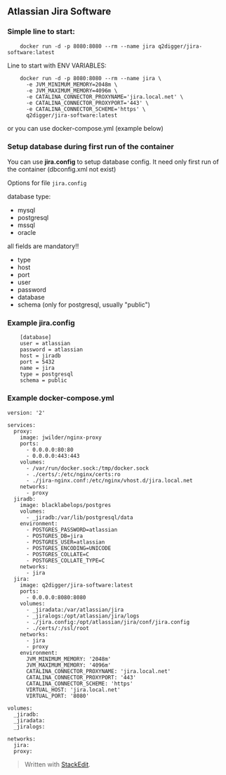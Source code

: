 ## Atlassian Jira Software

### Simple line to start: 

```
    docker run -d -p 8080:8080 --rm --name jira q2digger/jira-software:latest
```

Line to start with ENV VARIABLES: 
```
    docker run -d -p 8080:8080 --rm --name jira \
      -e JVM_MINIMUM_MEMORY=2048m \
      -e JVM_MAXIMUM_MEMORY=4096m \
      -e CATALINA_CONNECTOR_PROXYNAME='jira.local.net' \
      -e CATALINA_CONNECTOR_PROXYPORT='443' \
      -e CATALINA_CONNECTOR_SCHEME='https' \
      q2digger/jira-software:latest
```
or you can use docker-compose.yml (example below)

### Setup database during first run of the container

You can use **jira.config** to setup database config. 
It need only first run of the container (dbconfig.xml not exist)

Options for file ```jira.config```

database type:
  - mysql
  - postgresql
  - mssql
  - oracle

all fields are mandatory!! 
  - type
  - host
  - port
  - user 
  - password
  - database
  - schema (only for postgresql, usually "public")

### Example **jira.config**

```
    [database]
    user = atlassian
    password = atlassian
    host = jiradb
    port = 5432
    name = jira
    type = postgresql
    schema = public
```

### Example **docker-compose.yml**
```
version: '2'

services:
  proxy:
    image: jwilder/nginx-proxy
    ports:
      - 0.0.0.0:80:80
      - 0.0.0.0:443:443
    volumes:
      - /var/run/docker.sock:/tmp/docker.sock
      - ./certs/:/etc/nginx/certs:ro
      - ./jira-nginx.conf:/etc/nginx/vhost.d/jira.local.net
    networks:
      - proxy
  jiradb:
    image: blacklabelops/postgres
    volumes:
      - _jiradb:/var/lib/postgresql/data
    environment:
      - POSTGRES_PASSWORD=atlassian
      - POSTGRES_DB=jira
      - POSTGRES_USER=atlassian
      - POSTGRES_ENCODING=UNICODE
      - POSTGRES_COLLATE=C
      - POSTGRES_COLLATE_TYPE=C
    networks:
      - jira
  jira:
    image: q2digger/jira-software:latest
    ports:
      - 0.0.0.0:8080:8080
    volumes:
      - _jiradata:/var/atlassian/jira
      - _jiralogs:/opt/atlassian/jira/logs
      - ./jira.config:/opt/atlassian/jira/conf/jira.config
      - ./certs/:/ssl/root
    networks:
      - jira
      - proxy
    environment:
      JVM_MINIMUM_MEMORY: '2048m'
      JVM_MAXIMUM_MEMORY: '4096m'
      CATALINA_CONNECTOR_PROXYNAME: 'jira.local.net'
      CATALINA_CONNECTOR_PROXYPORT: '443'
      CATALINA_CONNECTOR_SCHEME: 'https'
      VIRTUAL_HOST: 'jira.local.net'
      VIRTUAL_PORT: '8080'

volumes:
  _jiradb:
  _jiradata:
  _jiralogs:

networks:
  jira:
  proxy:
```

> Written with [StackEdit](https://stackedit.io/).

